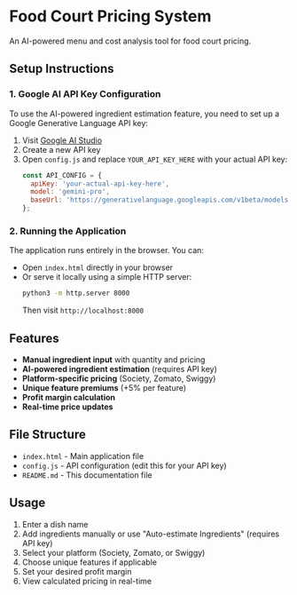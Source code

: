 # Food Court Pricing System

An AI-powered menu and cost analysis tool for food court pricing.

## Setup Instructions

### 1. Google AI API Key Configuration

To use the AI-powered ingredient estimation feature, you need to set up a Google Generative Language API key:

1. Visit [Google AI Studio](https://makersuite.google.com/app/apikey)
2. Create a new API key
3. Open `config.js` and replace `YOUR_API_KEY_HERE` with your actual API key:
   ```javascript
   const API_CONFIG = {
     apiKey: 'your-actual-api-key-here',
     model: 'gemini-pro',
     baseUrl: 'https://generativelanguage.googleapis.com/v1beta/models'
   };
   ```

### 2. Running the Application

The application runs entirely in the browser. You can:
- Open `index.html` directly in your browser
- Or serve it locally using a simple HTTP server:
  ```bash
  python3 -m http.server 8000
  ```
  Then visit `http://localhost:8000`

## Features

- **Manual ingredient input** with quantity and pricing
- **AI-powered ingredient estimation** (requires API key)
- **Platform-specific pricing** (Society, Zomato, Swiggy)
- **Unique feature premiums** (+5% per feature)
- **Profit margin calculation**
- **Real-time price updates**

## File Structure

- `index.html` - Main application file
- `config.js` - API configuration (edit this for your API key)
- `README.md` - This documentation file

## Usage

1. Enter a dish name
2. Add ingredients manually or use "Auto-estimate Ingredients" (requires API key)
3. Select your platform (Society, Zomato, or Swiggy)
4. Choose unique features if applicable
5. Set your desired profit margin
6. View calculated pricing in real-time